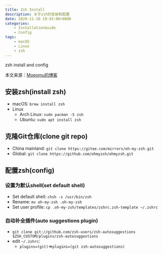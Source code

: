 ```yaml
---
title: Zsh Install
description: 关于zsh的安装和配置
date: 2020-11-10 19:43:00+0800
categories:
    - InstallationGuide
    - Config
tags:
    - macOS
    - Linux
    - zsh
---
```

 
zsh install and config

本文来源：[Moeomu的博客](/zh-cn/posts/Zsh-Install/)

## 安装zsh(install zsh)

- macOS: `brew install zsh`
- Linux
  - Arch Linux: `sudo pacman -S zsh`
  - Ubuntu: `sudo apt install zsh`

## 克隆Git仓库(clone git repo)

- China mainland: `git clone https://gitee.com/mirrors/oh-my-zsh.git`
- Global: `git clone https://github.com/ohmyzsh/ohmyzsh.git`

## 配置zsh(config)

### 设置为默认shell(set default shell)

- Set default shell: `chsh -s /usr/bin/zsh`
- Rename: `mv oh-my-zsh .oh-my-zsh`
- Set user profile: `cp .oh-my-zsh/templates/zshrc.zsh-template ~/.zshrc`

### 自动补全插件(auto suggestions plugin)

- `git clone git://github.com/zsh-users/zsh-autosuggestions $ZSH_CUSTOM/plugins/zsh-autosuggestions`
- edit `~/.zshrc`:
  - `plugins=(git)`=>`plugins=(git zsh-autosuggestions)`